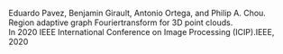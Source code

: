 Eduardo Pavez, Benjamin Girault, Antonio Ortega, and Philip A. Chou. 
Region adaptive graph Fouriertransform  for  3D  point  clouds.   
In 2020  IEEE  International  Conference  on  Image  Processing  (ICIP).IEEE, 2020
